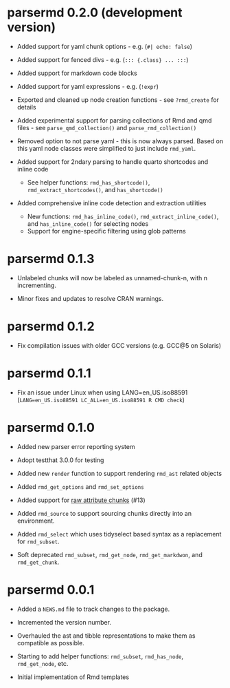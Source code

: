 # parsermd 0.2.0 (development version)

* Added support for yaml chunk options - e.g. (`#| echo: false`)

* Added support for fenced divs - e.g. (`::: {.class} ... :::`)

* Added support for markdown code blocks

* Added support for yaml expressions - e.g. (`!expr`)

* Exported and cleaned up node creation functions - see `?rmd_create` for details

* Added experimental support for parsing collections of Rmd and qmd files - see `parse_qmd_collection()` and `parse_rmd_collection()`

* Removed option to not parse yaml - this is now always parsed. Based on this yaml node classes were simplified to just include `rmd_yaml`.

* Added support for 2ndary parsing to handle quarto shortcodes and inline code
  
  * See helper functions: `rmd_has_shortcode()`, `rmd_extract_shortcodes()`, and `has_shortcode()`

* Added comprehensive inline code detection and extraction utilities
  
  * New functions: `rmd_has_inline_code()`, `rmd_extract_inline_code()`, and `has_inline_code()` for selecting nodes
  * Support for engine-specific filtering using glob patterns

# parsermd 0.1.3

* Unlabeled chunks will now be labeled as unnamed-chunk-n, with n incrementing.

* Minor fixes and updates to resolve CRAN warnings.

# parsermd 0.1.2

* Fix compilation issues with older GCC versions (e.g. GCC@5 on Solaris)

# parsermd 0.1.1

* Fix an issue under Linux when using LANG=en_US.iso88591 (`LANG=en_US.iso88591 LC_ALL=en_US.iso88591 R CMD check`)

# parsermd 0.1.0

* Added new parser error reporting system

* Adopt testthat 3.0.0 for testing

* Added new `render` function to support rendering `rmd_ast` related objects

* Added `rmd_get_options` and `rmd_set_options`

* Added support for [raw attribute chunks](https://pandoc.org/MANUAL.html#extension-raw_attribute) (#13)

* Added `rmd_source` to support sourcing chunks directly into an environment.

* Added `rmd_select` which uses tidyselect based syntax as a replacement for `rmd_subset`.

* Soft deprecated `rmd_subset`, `rmd_get_node`, `rmd_get_markdwon`, and `rmd_get_chunk`.

# parsermd 0.0.1

* Added a `NEWS.md` file to track changes to the package.

* Incremented the version number.

* Overhauled the ast and tibble representations to make them as compatible as possible.

* Starting to add helper functions: `rmd_subset`, `rmd_has_node`, `rmd_get_node`, etc.

* Initial implementation of Rmd templates

